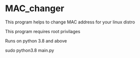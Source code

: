 # MAC_changer
 This program helps to change MAC address for your linux distro
 
 This program requires root privilages
 
 Runs on python 3.8 and above 
 
 sudo python3.8 main.py
 
